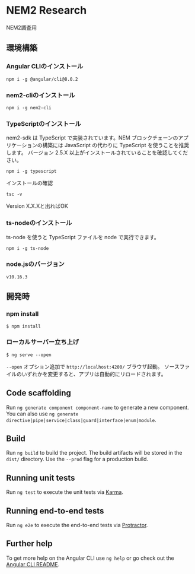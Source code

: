 # NEM2 Research

NEM2調査用

## 環境構築

### Angular CLIのインストール

```
npm i -g @angular/cli@8.0.2
```

### nem2-cliのインストール

```
npm i -g nem2-cli
```

### TypeScriptのインストール
nem2-sdk は TypeScript で実装されています。NEM ブロックチェーンのアプリケーションの構築には JavaScript の代わりに TypeScript を使うことを推奨します。
バージョン 2.5.X 以上がインストールされていることを確認してください。
```
npm i -g typescript
```

インストールの確認
```
tsc -v
```
Version X.X.Xと出ればOK

### ts-nodeのインストール
ts-node を使うと TypeScript ファイルを node で実行できます。
```
npm i -g ts-node
```


### 

### node.jsのバージョン

```
v10.16.3
```

## 開発時
### npm install

```
$ npm install
```

### ローカルサーバー立ち上げ

```
$ ng serve --open
```
`--open` オプション追加で `http://localhost:4200/` ブラウザ起動。
ソースファイルのいずれかを変更すると、アプリは自動的にリロードされます。

## Code scaffolding

Run `ng generate component component-name` to generate a new component. You can also use `ng generate directive|pipe|service|class|guard|interface|enum|module`.

## Build

Run `ng build` to build the project. The build artifacts will be stored in the `dist/` directory. Use the `--prod` flag for a production build.

## Running unit tests

Run `ng test` to execute the unit tests via [Karma](https://karma-runner.github.io).

## Running end-to-end tests

Run `ng e2e` to execute the end-to-end tests via [Protractor](http://www.protractortest.org/).

## Further help

To get more help on the Angular CLI use `ng help` or go check out the [Angular CLI README](https://github.com/angular/angular-cli/blob/master/README.md).
